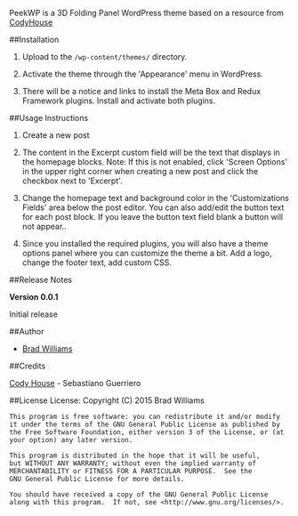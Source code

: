 PeekWP is a 3D Folding Panel WordPress theme based on a resource from [CodyHouse](http://codyhouse.co/gem/3d-folding-panel/)

##Installation

1. Upload to the `/wp-content/themes/` directory.

2. Activate the theme through the 'Appearance' menu in WordPress.

3. There will be a notice and links to install the Meta Box and Redux Framework plugins. Install and activate both plugins.
  


##Usage Instructions

1. Create a new post

2. The content in the Excerpt custom field will be the text that displays in the homepage blocks. Note: If this is not enabled, click 'Screen Options' in the upper right corner when creating a new post and click the checkbox next to 'Excerpt'.

3. Change the homepage text and background color in the 'Customizations Fields' area below the post editor. You can also add/edit the button text for each post block. If you leave the button text field blank a button will not appear..

4. Since you installed the required plugins, you will also have a theme options panel where you can customize the theme a bit. Add a logo, change the footer text, add custom CSS. 



##Release Notes

__Version 0.0.1__

Initial release



##Author

- [Brad Williams](http://braginteractive.com)

##Credits

[Cody House](http://codyhouse.co/gem/3d-folding-panel/) - Sebastiano Guerriero

##License
License:
    Copyright (C) 2015 Brad Williams

    This program is free software: you can redistribute it and/or modify it under the terms of the GNU General Public License as published by the Free Software Foundation, either version 3 of the License, or (at your option) any later version.

    This program is distributed in the hope that it will be useful,
    but WITHOUT ANY WARRANTY; without even the implied warranty of
    MERCHANTABILITY or FITNESS FOR A PARTICULAR PURPOSE.  See the
    GNU General Public License for more details.

    You should have received a copy of the GNU General Public License
    along with this program.  If not, see <http://www.gnu.org/licenses/>.